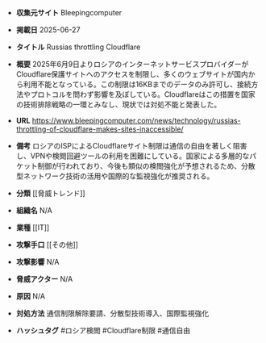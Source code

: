 - **収集元サイト**
Bleepingcomputer

- **掲載日**
2025-06-27

- **タイトル**
Russias throttling Cloudflare

- **概要**
2025年6月9日よりロシアのインターネットサービスプロバイダーがCloudflare保護サイトへのアクセスを制限し、多くのウェブサイトが国内から利用不能となっている。この制限は16KBまでのデータのみ許可し、接続方法やプロトコルを問わず影響を及ぼしている。Cloudflareはこの措置を国家の技術排除戦略の一環とみなし、現状では対処不能と発表した。

- **URL**
https://www.bleepingcomputer.com/news/technology/russias-throttling-of-cloudflare-makes-sites-inaccessible/

- **備考**
ロシアのISPによるCloudflareサイト制限は通信の自由を著しく阻害し、VPNや検閲回避ツールの利用を困難にしている。国家による多層的なパケット制御が行われており、今後も類似の検閲強化が予想されるため、分散型ネットワーク技術の活用や国際的な監視強化が推奨される。

- **分類**
[[脅威トレンド]]

- **組織名**
N/A

- **業種**
[[IT]]

- **攻撃手口**
[[その他]]

- **攻撃影響**
N/A

- **脅威アクター**
N/A

- **原因**
N/A

- **対処方法**
通信制限解除要請、分散型技術導入、国際監視強化

- **ハッシュタグ**
#ロシア検閲 #Cloudflare制限 #通信自由
